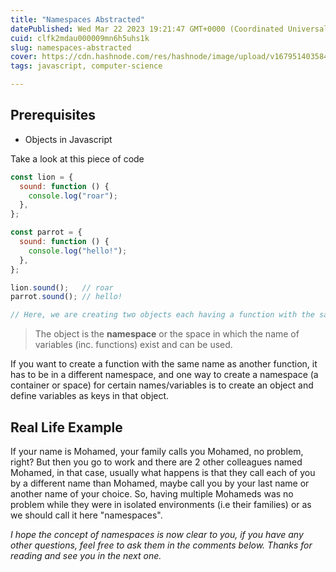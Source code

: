 ```yaml
---
title: "Namespaces Abstracted"
datePublished: Wed Mar 22 2023 19:21:47 GMT+0000 (Coordinated Universal Time)
cuid: clfk2mdau000009mn6h5uhs1k
slug: namespaces-abstracted
cover: https://cdn.hashnode.com/res/hashnode/image/upload/v1679514035847/36e60638-dcce-4d6e-aad0-256cd9176eb5.png
tags: javascript, computer-science

---
```


## Prerequisites

* Objects in Javascript
    

Take a look at this piece of code

```javascript
const lion = {
  sound: function () {
    console.log("roar");
  },
};

const parrot = {
  sound: function () {
    console.log("hello!");
  },
};

lion.sound();   // roar
parrot.sound(); // hello!

// Here, we are creating two objects each having a function with the same name but different actions.
```

> The object is the **namespace** or the space in which the name of variables (inc. functions) exist and can be used.

If you want to create a function with the same name as another function, it has to be in a different namespace, and one way to create a namespace (a container or space) for certain names/variables is to create an object and define variables as keys in that object.

## Real Life Example

If your name is Mohamed, your family calls you Mohamed, no problem, right? But then you go to work and there are 2 other colleagues named Mohamed, in that case, usually what happens is that they call each of you by a different name than Mohamed, maybe call you by your last name or another name of your choice. So, having multiple Mohameds was no problem while they were in isolated environments (i.e their families) or as we should call it here "namespaces".

*I hope the concept of namespaces is now clear to you, if you have any other questions, feel free to ask them in the comments below. Thanks for reading and see you in the next one.*